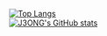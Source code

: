 

<!--
**J3ONG/J3ONG** is a ✨ _special_ ✨ repository because its `README.md` (this file) appears on your GitHub profile.

Here are some ideas to get you started:

- 🔭 I’m currently working on ...
- 🌱 I’m currently learning ...
- 👯 I’m looking to collaborate on ...
- 🤔 I’m looking for help with ...
- 💬 Ask me about ...
- 📫 How to reach me: ...
- 😄 Pronouns: ...
- ⚡ Fun fact: ...
-->
[![Top Langs](https://github-readme-stats.vercel.app/api/top-langs/?username=J3ONG)](https://github.com/J3ONG/github-readme-stats)
<br>
[![J3ONG's GitHub stats](https://github-readme-stats.vercel.app/api?username=J3ONG)](https://github.com/J3ONG/github-readme-stats)
